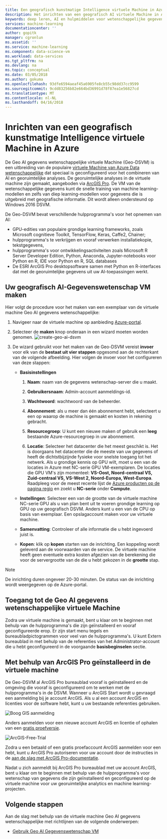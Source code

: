 ```yaml
---
title: Een geografisch kunstmatige Intelligence virtuele Machine in Azure - inrichten Azure | Microsoft Docs
description: Het inrichten van een geografisch AI virtuele Machine in Azure.
keywords: deep leren, AI en hulpmiddelen voor wetenschappelijke gegevens, gegevens wetenschappelijke virtuele machine, georuimtelijke analytics
services: machine-learning
documentationcenter: ''
author: gopitk
manager: cgronlun
ms.assetid: ''
ms.service: machine-learning
ms.component: data-science-vm
ms.workload: data-services
ms.tgt_pltfrm: na
ms.devlang: na
ms.topic: conceptual
ms.date: 03/05/2018
ms.author: gokuma
ms.openlocfilehash: 93dfe6594aeaf45a6905fe8cb55c98dd37cc9599
ms.sourcegitcommit: 9cdd83256b82e664bd36991d78f87ea1e56827cd
ms.translationtype: MT
ms.contentlocale: nl-NL
ms.lasthandoff: 04/16/2018
---
```

# <a name="provision-a-geo-artificial-intelligence-virtual-machine-on-azure"></a>Inrichten van een geografisch kunstmatige Intelligence virtuele Machine in Azure 

De Geo AI gegevens wetenschappelijke virtuele Machine (Geo-DSVM) is een uitbreiding van de populaire [virtuele Machine van Azure Data wetenschappelijke](http://aka.ms/dsvm) dat speciaal is geconfigureerd voor het combineren van AI en georuimtelijke analyses. De georuimtelijke analyses in de virtuele machine zijn gemaakt, aangeboden via [ArcGIS Pro](https://www.arcgis.com/features/index.html). De VM van de wetenschappelijke gegevens kunt de snelle training van machine learning-modellen en zelfs van diep learning-modellen voor gegevens die is uitgebreid met geografische informatie. Dit wordt alleen ondersteund op Windows 2016 DSVM. 

De Geo-DSVM bevat verschillende hulpprogramma's voor het opnemen van AI:

- GPU-edities van populaire grondige learning frameworks, zoals Microsoft cognitieve Toolkit, TensorFlow, Keras, Caffe2, Chainer; 
- hulpprogramma's te verkrijgen en vooraf verwerken installatiekopie, tekstgegevens, 
- hulpprogramma's voor ontwikkelingsactiviteiten zoals Microsoft R Server Developer Edition, Python, Anaconda, Jupyter-notebooks voor Python en R, IDE voor Python en R, SQL databases
- De ESRI ArcGIS Pro desktopsoftware samen met Python en R-interfaces dat met de georuimtelijke gegevens uit uw AI-toepassingen werkt. 


## <a name="create-your-geo-ai-data-science-vm"></a>Uw geografisch AI-Gegevenswetenschap VM maken

Hier volgt de procedure voor het maken van een exemplaar van de virtuele machine Geo AI gegevens wetenschappelijke: 


1. Navigeer naar de virtuele machine op aanbieding [Azure-portal](https://ms.portal.azure.com/#create/microsoft-ads.geodsvmwindows).
2. Selecteer de **maken** knop onderaan in een wizard moeten worden genomen.
![create-geo-ai-dsvm](./media/provision-geo-ai-dsvm/Create-Geo-AI.png)
3. De wizard gebruikt voor het maken van de Geo-DSVM vereist **invoer** voor elk van de **bestaat uit vier stappen** opgesomd aan de rechterkant van de volgende afbeelding. Hier volgen de invoer voor het configureren van deze stappen:



   - **Basisinstellingen**

      1. **Naam**: naam van de gegevens wetenschap-server die u maakt.

      2. **Gebruikersnaam**: Admin-account aanmeldings-id.

      3. **Wachtwoord**: wachtwoord van de beheerder.

      4. **Abonnement**: als u meer dan één abonnement hebt, selecteert u een op waarop de machine is gemaakt en kosten in rekening gebracht.

      5. **Resourcegroep**: U kunt een nieuwe maken of gebruik een **leeg** bestaande Azure-resourcegroep in uw abonnement.

      6. **Locatie**: Selecteer het datacenter die het meest geschikt is. Het is doorgaans het datacenter die de meeste van uw gegevens of heeft de dichtstbijzijnde fysieke voor snelste toegang tot het netwerk. Als u grondige kennis op GPU wilt, moet u een van de locaties in Azure met NC-serie GPU VM-exemplaren. De locaties die GPU VM's zijn momenteel: **VS-Oost, Noord-centraal VS, Zuid-centraal VS, VS-West 2, Noord-Europa, West-Europa**. Raadpleeg voor de meest recente lijst de [Azure producten op de pagina regio](https://azure.microsoft.com/regions/services/) en zoekt u **NC-serie** onder **Compute**. 


   - **Instellingen**: Selecteer een van de grootte van de virtuele machine NC-serie GPU als u van plan bent uit te voeren grondige learning op GPU op uw geografisch DSVM. Anders kunt u een van de CPU op basis van exemplaar.  Een opslagaccount maken voor uw virtuele machine. 
   
   - **Samenvatting**: Controleer of alle informatie die u hebt ingevoerd juist is.

   - **Kopen**: klik op **kopen** starten van de inrichting. Een koppeling wordt geleverd aan de voorwaarden van de service. De virtuele machine heeft geen eventuele extra kosten afgezien van de berekening die voor de servergrootte van de die u hebt gekozen in de **grootte** stap. 

>[!NOTE]
> De inrichting duren ongeveer 20-30 minuten. De status van de inrichting wordt weergegeven op de Azure-portal.


## <a name="how-to-access-the-geo-ai-data-science-virtual-machine"></a>Toegang tot de Geo AI gegevens wetenschappelijke virtuele Machine

Zodra uw virtuele machine is gemaakt, bent u klaar om te beginnen met behulp van de hulpprogramma's die zijn geïnstalleerd en vooraf geconfigureerde erop. Er zijn start menu tegels en bureaubladpictogrammen voor veel van de hulpprogramma's. U kunt Extern bureaublad in met behulp van de referenties van het Administrator-account die u hebt geconfigureerd in de voorgaande **basisbeginselen** sectie. 


## <a name="using-arcgis-pro-installed-in-the-vm"></a>Met behulp van ArcGIS Pro geïnstalleerd in de virtuele machine

De Geo-DSVM al ArcGIS Pro bureaublad vooraf is geïnstalleerd en de omgeving die vooraf is geconfigureerd om te werken met de hulpprogramma's in de DSVM. Wanneer u ArcGIS Start wordt u gevraagd een aanmelding bij je account ArcGIS. Als u al een account ArcGIS en licenties voor de software hebt, kunt u uw bestaande referenties gebruiken.  

![Boog GIS aanmelding](./media/provision-geo-ai-dsvm/ArcGISLogon.png)

Anders aanmelden voor een nieuwe account ArcGIS en licentie of ophalen van een [gratis proefversie](https://www.arcgis.com/features/free-trial.html). 

![ArcGIS-Free-Trial](./media/provision-geo-ai-dsvm/ArcGIS-Free-Trial.png)

Zodra u een betaald of een gratis proefaccount ArcGIS aanmelden voor een hebt, kunt u ArcGIS Pro autoriseren voor uw account door de instructies in de [aan de slag met ArcGIS Pro-documentatie](http://www.esri.com/library/brochures/getting-started-with-arcgis-pro.pdf). 

Nadat u zich aanmeldt bij ArcGIS Pro bureaublad met uw account ArcGIS, bent u klaar om te beginnen met behulp van de hulpprogramma's voor wetenschap van gegevens die zijn geïnstalleerd en geconfigureerd op de virtuele machine voor uw georuimtelijke analytics en machine learning-projecten.

## <a name="next-steps"></a>Volgende stappen

Aan de slag met behulp van de virtuele machine Geo AI gegevens wetenschappelijke met richtlijnen van de volgende onderwerpen:

* [Gebruik Geo AI Gegevenswetenschap VM](use-geo-ai-dsvm.md)